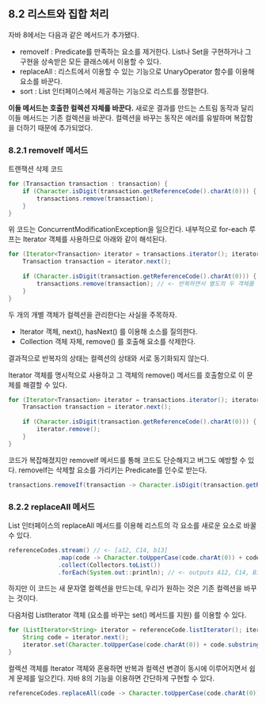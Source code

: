 ## 8.2 리스트와 집합 처리
자바 8에서는 다음과 같은 메서드가 추가됐다.
- removeIf : Predicate를 만족하는 요소를 제거한다. List나 Set을 구현하거나 그 구현을 상속받은 모든 클래스에서 이용할 수 있다.
- replaceAll : 리스트에서 이용할 수 있는 기능으로 UnaryOperator 함수를 이용해 요소를 바꾼다.
- sort : List 인터페이스에서 제공하는 기능으로 리스트를 정렬한다.

**이들 메서드는 호출한 컬렉션 자체를 바꾼다.** 새로운 결과를 만드는 스트림 동작과 달리 이들 메서드는 기존 컬렉션을 바꾼다. 
컬렉션을 바꾸는 동작은 에러를 유발하며 복잡함을 더하기 때문에 추가되었다.

### 8.2.1 removeIf 메서드
트랜잭션 삭제 코드
```java
for (Transaction transaction : transaction) {
    if (Character.isDigit(transaction.getReferenceCode().charAt(0))) {
        transactions.remove(transaction);
    }
}
```

위 코드는 ConcurrentModificationException을 일으킨다. 내부적으로 for-each 루프는 Iterator 객체를 사용하므로 아래와 같이 해석된다.
```java
for (Iterator<Transaction> iterator = transactions.iterator(); iterator.hasNext(); ) {
    Transaction transaction = iterator.next();
    
    if (Character.isDigit(transaction.getReferenceCode().charAt(0))) {
        transactions.remove(transaction); // <- 반복하면서 별도의 두 객체를 통해 컬렉션을 바꾸고 있는 문제
    }
}
```

두 개의 개별 객체가 컬렉션을 관리한다는 사실을 주목하자.
- Iterator 객체, next(), hasNext() 를 이용해 소스를 질의한다.
- Collection 객체 자체, remove() 를 호출해 요소를 삭제한다.

결과적으로 반복자의 상태는 컬렉션의 상태와 서로 동기화되지 않는다.

Iterator 객체를 명시적으로 사용하고 그 객체의 remove() 메서드를 호출함으로 이 문제를 해결할 수 있다.
```java
for (Iterator<Transaction> iterator = transactions.iterator(); iterator.hasNext(); ) {
    Transaction transaction = iterator.next();
    
    if (Character.isDigit(transaction.getReferenceCode().charAt(0))) {
        iterator.remove();
    }
}
```

코드가 복잡해졌지만 removeIf 메서드를 통해 코드도 단순해지고 버그도 예방할 수 있다. removeIf는 삭제할 요소를 가리키는 Predicate를 인수로 받는다.
```java
transactions.removeIf(transaction -> Character.isDigit(transaction.getReferenceCode().charAt(0)));
```

### 8.2.2 replaceAll 메서드
List 인터페이스의 replaceAll 메서드를 이용해 리스트의 각 요소를 새로운 요소로 바꿀 수 있다.
```java
referenceCodes.stream() // <- [a12, C14, b13]
              .map(code -> Character.toUpperCase(code.charAt(0)) + code.substring(1))
              .collect(Collectors.toList())
              .forEach(System.out::println); // <- outputs A12, C14, B13
```

하지만 이 코드는 새 문자열 컬렉션을 만드는데, 우리가 원하는 것은 기존 컬렉션을 바꾸는 것이다.

다음처럼 ListIterator 객체 (요소를 바꾸는 set() 메서드를 지원) 를 이용할 수 있다.
```java
for (ListIterator<String> iterator = referenceCode.listIterator(); iterator.hasNext(); ) {
    String code = iterator.next();
    iterator.set(Character.toUpperCase(code.charAt(0)) + code.substring(1));
}
```

컬렉션 객체를 Iterator 객체와 혼용하면 반복과 컬렉션 변경이 동시에 이루어지면서 쉽게 문제를 일으킨다.
자바 8의 기능을 이용하면 간단하게 구현할 수 있다.
```java
referenceCodes.replaceAll(code -> Character.toUpperCase(code.charAt(0)) + code.substring(1));
```